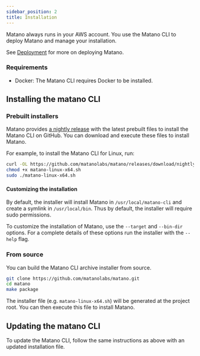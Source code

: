 ```yaml
---
sidebar_position: 2
title: Installation
---
```


Matano always runs in your AWS account. You use the Matano CLI to deploy Matano and manage your installation.

See [Deployment](#) for more on deploying Matano.

### Requirements

- Docker: The Matano CLI requires Docker to be installed.

## Installing the matano CLI

### Prebuilt installers

Matano provides [a nightly release](https://github.com/matanolabs/matano/releases/tag/nightly) with the latest prebuilt files to install the Matano CLI on GitHub. You can download and execute these files to install Matano.

For example, to install the Matano CLI for Linux, run:

```bash
curl -OL https://github.com/matanolabs/matano/releases/download/nightly/matano-linux-x64.sh
chmod +x matano-linux-x64.sh
sudo ./matano-linux-x64.sh
```

#### Customizing the installation

By default, the installer will install Matano in `/usr/local/matano-cli` and create a symlink in `/usr/local/bin`. Thus by default, the installer will require sudo permissions.

To customize the installation of Matano, use the `--target` and `--bin-dir` options. For a complete details of these options run the installer with the `--help` flag.

### From source

You can build the Matano CLI archive installer from source.

```bash
git clone https://github.com/matanolabs/matano.git
cd matano
make package
```

The installer file (e.g. `matano-linux-x64.sh`) will be generated at the project root. You can then execute this file to install Matano. 

## Updating the matano CLI

To update the Matano CLI, follow the same instructions as above with an updated installation file.
